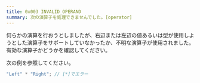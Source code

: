 ```yaml
---
title: 0x003 INVALID_OPERAND
summary: 次の演算子を処理できませんでした。[operator]
---
```


何らかの演算を行おうとしましたが、右辺または左辺の値あるいは型が使用しようとした演算子をサポートしていなかったか、不明な演算子が使用されました。有効な演算子かどうかを確認してください。

次の例を参照してください。

```cs title="AliceScript"
"Left" * "Right"; // [*]でエラー
```